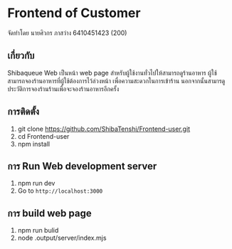 # Frontend of Customer
จัดทำโดย นายศิวกร ภาสว่าง 6410451423 (200)
## เกี่ยวกับ
Shibaqueue Web เป็นหน้า web page สำหรับผู้ใช้งานทั่วไปให้สามารถดูร้านอาหาร ผู้ใช้สามารถจองร้านอาหารที่ผู้ใช้ต้องการไว้ล่วงหน้า เพื่อความสะดวกในการเข้าร้าน นอกจากนั้นสามารดูประวัติการจองร้านร้านเพื่อจะจองร้านอาหารอีกครั้ง
## การติดตั้ง
1. git clone https://github.com/ShibaTenshi/Frontend-user.git
2. cd Frontend-user
3. npm install

## การ Run Web development server
1. npm run dev
2. Go to  `http://localhost:3000`
## การ build web page
1. npm run bulid
2. node .output/server/index.mjs

<!-- # Nuxt 3 Minimal Starter

Look at the [Nuxt 3 documentation](https://nuxt.com/docs/getting-started/introduction) to learn more.

## Setup

Make sure to install the dependencies:

```bash
# npm
npm install

# pnpm
pnpm install

# yarn
yarn install

# bun
bun install
```

## Development Server

Start the development server on `http://localhost:3000`:

```bash
# npm
npm run dev

# pnpm
pnpm run dev

# yarn
yarn dev

# bun
bun run dev
```

## Production

Build the application for production:

```bash
# npm
npm run build

# pnpm
pnpm run build

# yarn
yarn build

# bun
bun run build
```

Locally preview production build:

```bash
# npm
npm run preview

# pnpm
pnpm run preview

# yarn
yarn preview

# bun
bun run preview
```

Check out the [deployment documentation](https://nuxt.com/docs/getting-started/deployment) for more information. -->
